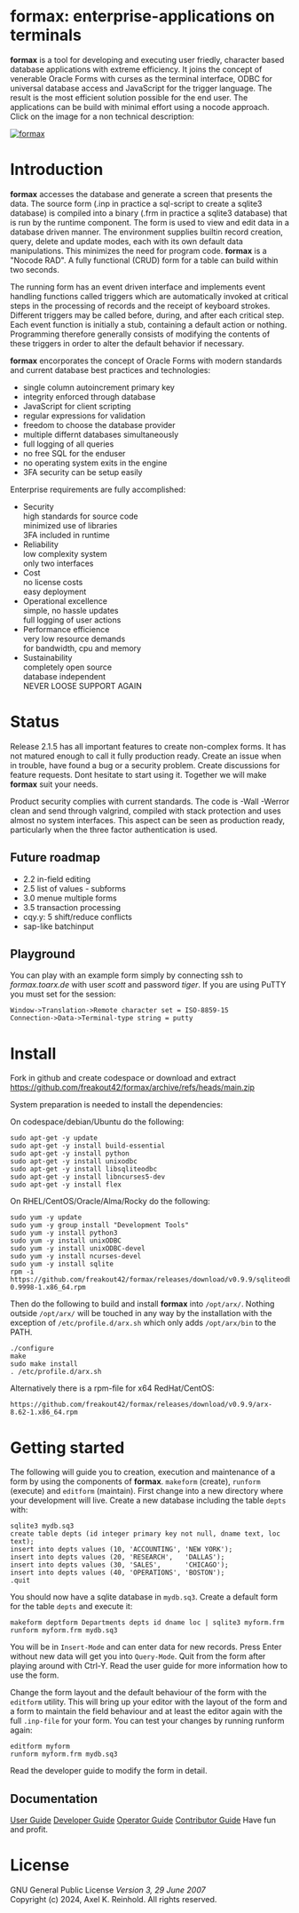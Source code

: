 formax: enterprise-applications on terminals
============================================
**formax** is a tool for developing and executing user
friedly, character based database applications with extreme
efficiency. It joins the concept of venerable Oracle Forms
with curses as the terminal interface, ODBC for universal
database access and JavaScript for the trigger language. The
result is the most efficient solution possible for the end
user. The applications can be build with minimal effort
using a nocode approach.\
Click on the image for a non technical description:

[![formax](https://formax.freakout.de/assets/logo.jpg "formax")](https://formax.freakout.de/ "formax")

Introduction
============
**formax** accesses the database and generate a screen that
presents the data. The source form (.inp in practice a
sql-script to create a sqlite3 database) is compiled into a
binary (.frm in practice a sqlite3 database) that is run by
the runtime component. The form is used to view and edit
data in a database driven manner. The environment supplies
builtin record creation, query, delete and update modes,
each with its own default data manipulations. This minimizes
the need for program code. **formax** is a "Nocode RAD". A
fully functional (CRUD) form for a table can build within
two seconds.

The running form has an event driven interface and
implements event handling functions called triggers which
are automatically invoked at critical steps in the
processing of records and the receipt of keyboard strokes.
Different triggers may be called before, during, and after
each critical step. Each event function is initially a stub,
containing a default action or nothing. Programming
therefore generally consists of modifying the contents of
these triggers in order to alter the default behavior if
necessary.

**formax** encorporates the concept of Oracle Forms with
modern standards and current database best practices and
technologies:
 - single column autoincrement primary key
 - integrity enforced through database
 - JavaScript for client scripting
 - regular expressions for validation
 - freedom to choose the database provider
 - multiple differnt databases simultaneously
 - full logging of all queries
 - no free SQL for the enduser
 - no operating system exits in the engine
 - 3FA security can be setup easily

Enterprise requirements are fully accomplished:
 - Security \
    high standards for source code \
    minimized use of libraries \
    3FA included in runtime
 - Reliability \
    low complexity system \
    only two interfaces
 - Cost \
    no license costs \
    easy deployment
 - Operational excellence \
    simple, no hassle updates \
    full logging of user actions
 - Performance efficience \
    very low resource demands \
    for bandwidth, cpu and memory
 - Sustainability \
    completely open source \
    database independent \
    NEVER LOOSE SUPPORT AGAIN

Status
======

Release 2.1.5 has all important features to create
non-complex forms. It has not matured enough to call it
fully production ready. Create an issue when in trouble,
have found a bug or a security problem. Create discussions
for feature requests. Dont hesitate to start using it.
Together we will make **formax** suit your needs.

Product security complies with current standards. The
code is -Wall -Werror clean and send through valgrind,
compiled with stack protection and uses almost no system
interfaces. This aspect can be seen as production ready,
particularly when the three factor authentication is used.

Future roadmap
--------------
 - 2.2 in-field editing
 - 2.5 list of values - subforms
 - 3.0 menue multiple forms
 - 3.5 transaction processing
 - cqy.y: 5 shift/reduce conflicts
 - sap-like batchinput

Playground
----------
You can play with an example form simply by connecting ssh
to *formax.toarx.de* with user *scott* and password *tiger*.
If you are using PuTTY you must set for the session:

    Window->Translation->Remote character set = ISO-8859-15
    Connection->Data->Terminal-type string = putty

Install
=======
Fork in github and create codespace or download and extract
https://github.com/freakout42/formax/archive/refs/heads/main.zip  

System preparation is needed to install the dependencies:

On codespace/debian/Ubuntu do the following:
~~~
sudo apt-get -y update
sudo apt-get -y install build-essential
sudo apt-get -y install python
sudo apt-get -y install unixodbc
sudo apt-get -y install libsqliteodbc
sudo apt-get -y install libncurses5-dev
sudo apt-get -y install flex
~~~

On RHEL/CentOS/Oracle/Alma/Rocky do the following:
~~~
sudo yum -y update
sudo yum -y group install "Development Tools"
sudo yum -y install python3
sudo yum -y install unixODBC
sudo yum -y install unixODBC-devel
sudo yum -y install ncurses-devel
sudo yum -y install sqlite
rpm -i https://github.com/freakout42/formax/releases/download/v0.9.9/sqliteodbc-0.9998-1.x86_64.rpm
~~~

Then do the following to build and install **formax** into
`/opt/arx/`. Nothing outside `/opt/arx/` will be touched in
any way by the installation with the exception of
`/etc/profile.d/arx.sh` which only adds `/opt/arx/bin` to
the PATH.

~~~
./configure
make
sudo make install
. /etc/profile.d/arx.sh
~~~

Alternatively there is a rpm-file for x64 RedHat/CentOS:

    https://github.com/freakout42/formax/releases/download/v0.9.9/arx-8.62-1.x86_64.rpm

Getting started
===============
The following will guide you to creation, execution and
maintenance of a form by using the components of **formax**.
`makeform` (create), `runform` (execute) and `editform`
(maintain). First change into a new directory where your
development will live. Create a new database including the
table `depts` with:

~~~
sqlite3 mydb.sq3
create table depts (id integer primary key not null, dname text, loc text);
insert into depts values (10, 'ACCOUNTING', 'NEW YORK');
insert into depts values (20, 'RESEARCH',   'DALLAS');
insert into depts values (30, 'SALES',      'CHICAGO');
insert into depts values (40, 'OPERATIONS', 'BOSTON');
.quit
~~~

You should now have a sqlite database in `mydb.sq3`. Create
a default form for the table `depts` and execute it:

~~~
makeform deptform Departments depts id dname loc | sqlite3 myform.frm
runform myform.frm mydb.sq3
~~~

You will be in `Insert-Mode` and can enter data for new
records. Press Enter without new data will get you into
`Query-Mode`. Quit from the form after playing around with
Ctrl-Y. Read the user guide for more information how to use
the form.

Change the form layout and the default behaviour of the form
with the `editform` utility. This will bring up your editor
with the layout of the form and a form to maintain the field
behaviour and at least the editor again with the full
`.inp-file` for your form. You can test your changes by
running runform again:

~~~
editform myform
runform myform.frm mydb.sq3
~~~

Read the developer guide to modify the form in detail.

Documentation
-------------

[User Guide](https://formax.freakout.de/UserGuide.html "User Guide")
[Developer Guide](https://formax.freakout.de/DeveloperGuide.html "Developer Guide")
[Operator Guide](https://formax.freakout.de/OperatorGuide.html "Operator Guide")
[Contributor Guide](https://formax.freakout.de/ContributorGuide.html "Contributor Guide")
Have fun and profit.

License
=======
GNU General Public License _Version 3, 29 June 2007_  
Copyright (c) 2024, Axel K. Reinhold. All rights reserved.
